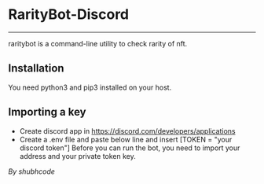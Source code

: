 # RarityBot-Discord

_____________________________________________________

raritybot is a command-line utility to check rarity of nft.

## Installation

You need python3 and pip3 installed on your host. 


## Importing a key
- Create discord app in https://discord.com/developers/applications
- Create a .env file and paste below line and insert 
[TOKEN = "your discord token"]
Before you can run the bot, you need to import your address and your private token key. 



*By shubhcode*
